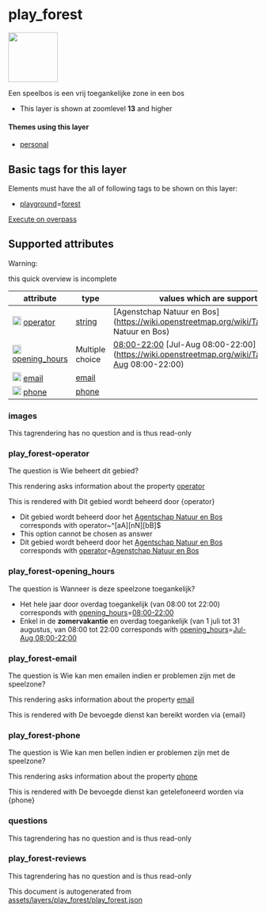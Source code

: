 

 play_forest 
=============



<img src='https://mapcomplete.osm.be/./assets/layers/play_forest/icon.svg' height="100px"> 

Een speelbos is een vrij toegankelijke zone in een bos






  - This layer is shown at zoomlevel **13** and higher




#### Themes using this layer 





  - [personal](https://mapcomplete.osm.be/personal)




 Basic tags for this layer 
---------------------------



Elements must have the all of following tags to be shown on this layer:



  - <a href='https://wiki.openstreetmap.org/wiki/Key:playground' target='_blank'>playground</a>=<a href='https://wiki.openstreetmap.org/wiki/Tag:playground%3Dforest' target='_blank'>forest</a>


[Execute on overpass](http://overpass-turbo.eu/?Q=%5Bout%3Ajson%5D%5Btimeout%3A90%5D%3B(%20%20%20%20nwr%5B%22playground%22%3D%22forest%22%5D(%7B%7Bbbox%7D%7D)%3B%0A)%3Bout%20body%3B%3E%3Bout%20skel%20qt%3B)



 Supported attributes 
----------------------



Warning: 

this quick overview is incomplete



attribute | type | values which are supported by this layer
----------- | ------ | ------------------------------------------
[<img src='https://mapcomplete.osm.be/assets/svg/statistics.svg' height='18px'>](https://taginfo.openstreetmap.org/keys/operator#values) [operator](https://wiki.openstreetmap.org/wiki/Key:operator) | [string](../SpecialInputElements.md#string) | [Agenstchap Natuur en Bos](https://wiki.openstreetmap.org/wiki/Tag:operator%3DAgenstchap Natuur en Bos)
[<img src='https://mapcomplete.osm.be/assets/svg/statistics.svg' height='18px'>](https://taginfo.openstreetmap.org/keys/opening_hours#values) [opening_hours](https://wiki.openstreetmap.org/wiki/Key:opening_hours) | Multiple choice | [08:00-22:00](https://wiki.openstreetmap.org/wiki/Tag:opening_hours%3D08:00-22:00) [Jul-Aug 08:00-22:00](https://wiki.openstreetmap.org/wiki/Tag:opening_hours%3DJul-Aug 08:00-22:00)
[<img src='https://mapcomplete.osm.be/assets/svg/statistics.svg' height='18px'>](https://taginfo.openstreetmap.org/keys/email#values) [email](https://wiki.openstreetmap.org/wiki/Key:email) | [email](../SpecialInputElements.md#email) | 
[<img src='https://mapcomplete.osm.be/assets/svg/statistics.svg' height='18px'>](https://taginfo.openstreetmap.org/keys/phone#values) [phone](https://wiki.openstreetmap.org/wiki/Key:phone) | [phone](../SpecialInputElements.md#phone) | 




### images 



This tagrendering has no question and is thus read-only





### play_forest-operator 



The question is  Wie beheert dit gebied?

This rendering asks information about the property  [operator](https://wiki.openstreetmap.org/wiki/Key:operator) 

This is rendered with  Dit gebied wordt beheerd door {operator}





  - Dit gebied wordt beheerd door het <a href='https://www.natuurenbos.be/spelen'>Agentschap Natuur en Bos</a> corresponds with  operator~^[aA][nN][bB]$
  - This option cannot be chosen as answer
  - Dit gebied wordt beheerd door het <a href='https://www.natuurenbos.be/spelen'>Agentschap Natuur en Bos</a> corresponds with  <a href='https://wiki.openstreetmap.org/wiki/Key:operator' target='_blank'>operator</a>=<a href='https://wiki.openstreetmap.org/wiki/Tag:operator%3DAgenstchap Natuur en Bos' target='_blank'>Agenstchap Natuur en Bos</a>




### play_forest-opening_hours 



The question is  Wanneer is deze speelzone toegankelijk?





  - Het hele jaar door overdag toegankelijk (van 08:00 tot 22:00) corresponds with  <a href='https://wiki.openstreetmap.org/wiki/Key:opening_hours' target='_blank'>opening_hours</a>=<a href='https://wiki.openstreetmap.org/wiki/Tag:opening_hours%3D08:00-22:00' target='_blank'>08:00-22:00</a>
  - Enkel in de <b>zomervakantie</b> en overdag toegankelijk (van 1 juli tot 31 augustus, van 08:00 tot 22:00 corresponds with  <a href='https://wiki.openstreetmap.org/wiki/Key:opening_hours' target='_blank'>opening_hours</a>=<a href='https://wiki.openstreetmap.org/wiki/Tag:opening_hours%3DJul-Aug 08:00-22:00' target='_blank'>Jul-Aug 08:00-22:00</a>




### play_forest-email 



The question is  Wie kan men emailen indien er problemen zijn met de speelzone?

This rendering asks information about the property  [email](https://wiki.openstreetmap.org/wiki/Key:email) 

This is rendered with  De bevoegde dienst kan bereikt worden via {email}





### play_forest-phone 



The question is  Wie kan men bellen indien er problemen zijn met de speelzone?

This rendering asks information about the property  [phone](https://wiki.openstreetmap.org/wiki/Key:phone) 

This is rendered with  De bevoegde dienst kan getelefoneerd worden via {phone}





### questions 



This tagrendering has no question and is thus read-only





### play_forest-reviews 



This tagrendering has no question and is thus read-only

 

This document is autogenerated from [assets/layers/play_forest/play_forest.json](https://github.com/pietervdvn/MapComplete/blob/develop/assets/layers/play_forest/play_forest.json)
